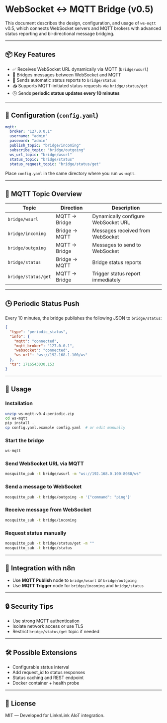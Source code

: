 
# WebSocket ↔ MQTT Bridge (v0.5)

This document describes the design, configuration, and usage of `ws-mqtt` v0.5, which connects WebSocket servers and MQTT brokers with advanced status reporting and bi-directional message bridging.

---

## 📦 Key Features

- ✅ Receives WebSocket URL dynamically via MQTT (`bridge/wsurl`)
- 🔁 Bridges messages between WebSocket and MQTT
- 📡 Sends automatic status reports to `bridge/status`
- 📥 Supports MQTT-initiated status requests via `bridge/status/get`
- 🕒 Sends **periodic status updates every 10 minutes**

---

## 📑 Configuration (`config.yaml`)

```yaml
mqtt:
  broker: "127.0.0.1"
  username: "admin"
  password: "admin"
  publish_topic: "bridge/incoming"
  subscribe_topic: "bridge/outgoing"
  ws_url_topic: "bridge/wsurl"
  status_topic: "bridge/status"
  status_request_topic: "bridge/status/get"
```

Place `config.yaml` in the same directory where you run `ws-mqtt`.

---

## 📡 MQTT Topic Overview

| Topic               | Direction        | Description                                      |
|--------------------|------------------|--------------------------------------------------|
| `bridge/wsurl`     | MQTT → Bridge    | Dynamically configure WebSocket URL              |
| `bridge/incoming`  | Bridge → MQTT    | Messages received from WebSocket                 |
| `bridge/outgoing`  | MQTT → Bridge    | Messages to send to WebSocket                    |
| `bridge/status`    | Bridge → MQTT    | Bridge status reports                            |
| `bridge/status/get`| MQTT → Bridge    | Trigger status report immediately                |

---

## 🕒 Periodic Status Push

Every 10 minutes, the bridge publishes the following JSON to `bridge/status`:

```json
{
  "type": "periodic_status",
  "info": {
    "mqtt": "connected",
    "mqtt_broker": "127.0.0.1",
    "websocket": "connected",
    "ws_url": "ws://192.168.1.100/ws"
  },
  "ts": 1716543030.153
}
```

---

## 🚀 Usage

### Installation

```bash
unzip ws-mqtt-v0.4-periodic.zip
cd ws-mqtt
pip install .
cp config.yaml.example config.yaml  # or edit manually
```

### Start the bridge

```bash
ws-mqtt
```

### Send WebSocket URL via MQTT

```bash
mosquitto_pub -t bridge/wsurl -m "ws://192.168.0.100:8080/ws"
```

### Send a message to WebSocket

```bash
mosquitto_pub -t bridge/outgoing -m '{"command": "ping"}'
```

### Receive message from WebSocket

```bash
mosquitto_sub -t bridge/incoming
```

### Request status manually

```bash
mosquitto_pub -t bridge/status/get -m ""
mosquitto_sub -t bridge/status
```

---

## 📡 Integration with n8n

- Use **MQTT Publish** node to `bridge/wsurl` or `bridge/outgoing`
- Use **MQTT Trigger** node for `bridge/incoming` and `bridge/status`

---

## 🔒 Security Tips

- Use strong MQTT authentication
- Isolate network access or use TLS
- Restrict `bridge/status/get` topic if needed

---

## 🛠 Possible Extensions

- Configurable status interval
- Add request_id to status responses
- Status caching and REST endpoint
- Docker container + health probe

---

## 📄 License

MIT — Developed for LinknLink AIoT integration.
